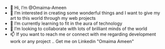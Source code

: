 - 👋 Hi, I’m @Omaima-Ameen
- 👀 I’m interested in creating some wonderful things and I want to give my art to this world through my web projects
- 🌱 I’m currently learning to fit in the aura of technology
- 💞️ I’m looking to collaborate with lots of brilliant minds of the world
- 📫 If you want to reach me or connect with me regarding development work or any project .. Get me on Linkedin "Omaima Ameen"



